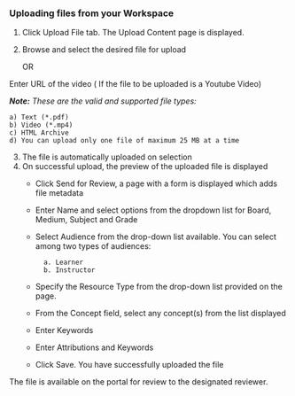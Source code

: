 ### Uploading files from your Workspace
1. Click Upload File tab. The Upload Content page is displayed.
2. Browse and select the desired file for upload 

	OR

Enter URL of the video ( If the file to be uploaded is a Youtube Video)
<Image>

***Note:***
*These are the valid and supported file types:*

	a) Text (*.pdf)
	b) Video (*.mp4)
	c) HTML Archive
	d) You can upload only one file of maximum 25 MB at a time
    
3. The file is automatically uploaded on selection
4. On successful upload, the preview of the uploaded file is displayed
	- Click Send for Review, a page with a form is displayed which adds file metadata 
	- Enter Name and select options from the dropdown list for Board, Medium, Subject and Grade
	- Select Audience from the drop-down list available. You can select among two types of audiences:
		
        	a. Learner
			b. Instructor
	
    - Specify the Resource Type from the drop-down list provided on the page. 
	- From the Concept field, select any concept(s) from the list displayed
	- Enter Keywords
	- Enter Attributions and Keywords
	- Click Save. You have successfully uploaded the file

The file is available on the portal for review to the designated reviewer.


